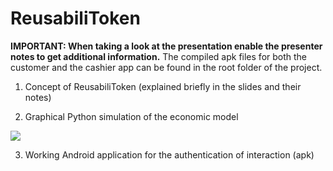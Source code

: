 # ReusabiliToken

**IMPORTANT: When taking a look at the presentation enable the presenter notes to get additional information.**
The compiled apk files for both the customer and the cashier app can be found in the root folder of the project.

1) Concept of ReusabiliToken (explained briefly in the slides and their notes)


2) Graphical Python simulation of the economic model 

![](https://github.com/TobiasRohner/BIOTS18/blob/master/token-simulator.gif)


3) Working Android application for the authentication of interaction (apk)


